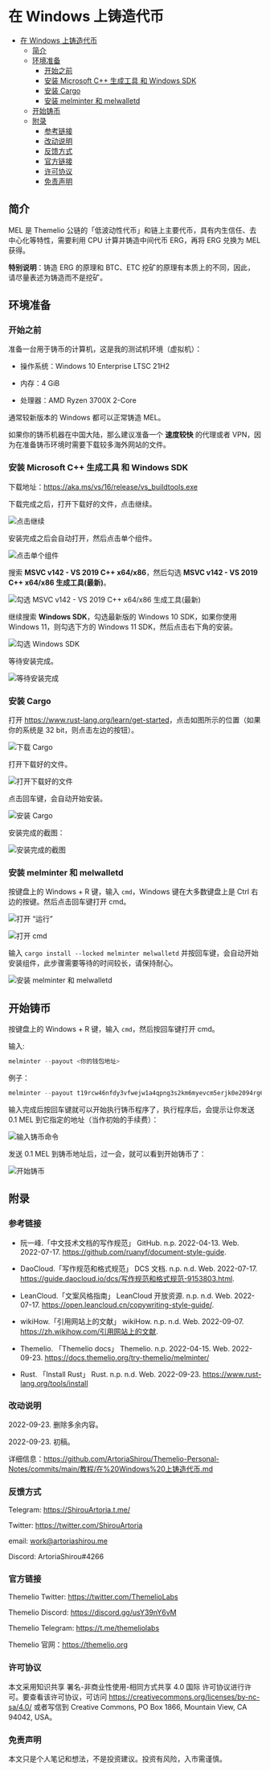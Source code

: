 # 在 Windows 上铸造代币

- [在 Windows 上铸造代币](#在-windows-上铸造代币)
  - [简介](#简介)
  - [环境准备](#环境准备)
    - [开始之前](#开始之前)
    - [安装 Microsoft C++ 生成工具 和 Windows SDK](#安装-microsoft-c-生成工具-和-windows-sdk)
    - [安装 Cargo](#安装-cargo)
    - [安装 melminter 和 melwalletd](#安装-melminter-和-melwalletd)
  - [开始铸币](#开始铸币)
  - [附录](#附录)
    - [参考链接](#参考链接)
    - [改动说明](#改动说明)
    - [反馈方式](#反馈方式)
    - [官方链接](#官方链接)
    - [许可协议](#许可协议)
    - [免责声明](#免责声明)

## 简介

MEL 是 Themelio 公链的「低波动性代币」和链上主要代币，具有内生信任、去中心化等特性，需要利用 CPU 计算并铸造中间代币 ERG，再将 ERG 兑换为 MEL 获得。

**特别说明**：铸造 ERG 的原理和 BTC、ETC 挖矿的原理有本质上的不同，因此，请尽量表述为铸造而不是挖矿。

## 环境准备

### 开始之前

准备一台用于铸币的计算机，这是我的测试机环境（虚拟机）：

- 操作系统：Windows 10 Enterprise LTSC 21H2

- 内存：4 GiB

- 处理器：AMD Ryzen 3700X 2-Core

通常较新版本的 Windows 都可以正常铸造 MEL。

如果你的铸币机器在中国大陆，那么建议准备一个 **速度较快** 的代理或者 VPN，因为在准备铸币环境时需要下载较多海外网站的文件。

### 安装 Microsoft C++ 生成工具 和 Windows SDK

下载地址：<https://aka.ms/vs/16/release/vs_buildtools.exe>

下载完成之后，打开下载好的文件，点击继续。

![点击继续](在%20Windows%20上铸造代币/converted/install-build-tools-and-windows-sdk-1.webp)

安装完成之后会自动打开，然后点击单个组件。

![点击单个组件](在%20Windows%20上铸造代币/converted/install-build-tools-and-windows-sdk-2.webp)

搜索 **MSVC v142 - VS 2019 C++ x64/x86**，然后勾选 **MSVC v142 - VS 2019 C++ x64/x86 生成工具(最新)**。

![勾选 MSVC v142 - VS 2019 C++ x64/x86 生成工具(最新)](在%20Windows%20上铸造代币/converted/install-build-tools-and-windows-sdk-3.webp)

继续搜索 **Windows SDK**，勾选最新版的 Windows 10 SDK，如果你使用 Windows 11，则勾选下方的 Windows 11 SDK，然后点击右下角的安装。

![勾选 Windows SDK](在%20Windows%20上铸造代币/converted/install-build-tools-and-windows-sdk-4.webp)

等待安装完成。

![等待安装完成](在%20Windows%20上铸造代币/converted/install-build-tools-and-windows-sdk-5.webp)

### 安装 Cargo

打开 <https://www.rust-lang.org/learn/get-started>，点击如图所示的位置（如果你的系统是 32 bit，则点击左边的按钮）。

![下载 Cargo](在%20Windows%20上铸造代币/converted/install-cargo-1.webp)

打开下载好的文件。

![打开下载好的文件](在%20Windows%20上铸造代币/converted/install-cargo-2.webp)

点击回车键，会自动开始安装。

![安装 Cargo](在%20Windows%20上铸造代币/converted/install-cargo-3.webp)

安装完成的截图：

![安装完成的截图](在%20Windows%20上铸造代币/converted/install-cargo-4.webp)

### 安装 melminter 和 melwalletd

按键盘上的 Windows + R 键，输入 `cmd`，Windows 键在大多数键盘上是 Ctrl 右边的按键。然后点击回车键打开 cmd。

![打开 “运行”](在%20Windows%20上铸造代币/converted/install-melminter-and-melwalletd-1.webp)

![打开 cmd](在%20Windows%20上铸造代币/converted/install-melminter-and-melwalletd-2.webp)

输入 `cargo install --locked melminter melwalletd` 并按回车键，会自动开始安装组件，此步骤需要等待的时间较长，请保持耐心。

![安装 melminter 和 melwalletd](在%20Windows%20上铸造代币/converted/install-melminter-and-melwalletd-3.webp)

## 开始铸币

按键盘上的 Windows + R 键，输入 `cmd`，然后按回车键打开 cmd。

输入:

```powershell
melminter --payout <你的钱包地址>
```

例子：

```powershell
melminter --payout t19rcw46nfdy3vfwejw1a4qpng3s2km6myevcm5erjk0e2094rg640
```

输入完成后按回车键就可以开始执行铸币程序了，执行程序后，会提示让你发送 0.1 MEL 到它指定的地址（当作初始的手续费）：

![输入铸币命令](在%20Windows%20上铸造代币/converted/mint-1.webp)

发送 0.1 MEL 到铸币地址后，过一会，就可以看到开始铸币了：

![开始铸币](在%20Windows%20上铸造代币/converted/mint-4.webp)

## 附录

### 参考链接

- 阮一峰.「中文技术文档的写作规范」 GitHub. n.p. 2022-04-13. Web. 2022-07-17. <https://github.com/ruanyf/document-style-guide>.

- DaoCloud.「写作规范和格式规范」 DCS 文档. n.p. n.d. Web. 2022-07-17. <https://guide.daocloud.io/dcs/写作规范和格式规范-9153803.html>.

- LeanCloud.「文案风格指南」 LeanCloud 开放资源. n.p. n.d. Web. 2022-07-17. <https://open.leancloud.cn/copywriting-style-guide/>.

- wikiHow.「引用网站上的文献」 wikiHow. n.p. n.d. Web. 2022-09-07. <https://zh.wikihow.com/引用网站上的文献>.

- Themelio. 「Themelio docs」 Themelio. n.p. 2022-04-15. Web. 2022-09-23. <https://docs.themelio.org/try-themelio/melminter/>

- Rust. 「Install Rust」 Rust. n.p. n.d. Web. 2022-09-23. <https://www.rust-lang.org/tools/install>

### 改动说明

2022-09-23. 删除多余内容。

2022-09-23. 初稿。

详细信息：<https://github.com/ArtoriaShirou/Themelio-Personal-Notes/commits/main/教程/在%20Windows%20上铸造代币.md>

### 反馈方式

Telegram: <https://ShirouArtoria.t.me/>

Twitter: <https://twitter.com/ShirouArtoria>

email: <work@artoriashirou.me>

Discord: ArtoriaShirou#4266

### 官方链接

Themelio Twitter: <https://twitter.com/ThemelioLabs>

Themelio Discord: <https://discord.gg/usY39nY6vM>

Themelio Telegram: <https://t.me/themeliolabs>

Themelio 官网：<https://themelio.org>

### 许可协议

本文采用知识共享 署名-非商业性使用-相同方式共享 4.0 国际 许可协议进行许可。要查看该许可协议，可访问 <https://creativecommons.org/licenses/by-nc-sa/4.0/> 或者写信到 Creative Commons, PO Box 1866, Mountain View, CA 94042, USA。

### 免责声明

本文只是个人笔记和想法，不是投资建议。投资有风险，入市需谨慎。
